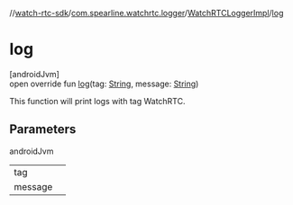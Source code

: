 //[watch-rtc-sdk](../../../index.md)/[com.spearline.watchrtc.logger](../index.md)/[WatchRTCLoggerImpl](index.md)/[log](log.md)

# log

[androidJvm]\
open override fun [log](log.md)(tag: [String](https://kotlinlang.org/api/latest/jvm/stdlib/kotlin/-string/index.html), message: [String](https://kotlinlang.org/api/latest/jvm/stdlib/kotlin/-string/index.html))

This function will print logs with tag WatchRTC.

## Parameters

androidJvm

| | |
|---|---|
| tag |  |
| message |  |
